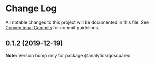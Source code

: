 # Change Log

All notable changes to this project will be documented in this file.
See [Conventional Commits](https://conventionalcommits.org) for commit guidelines.

## 0.1.2 (2019-12-19)

**Note:** Version bump only for package @analytics/gosquared
